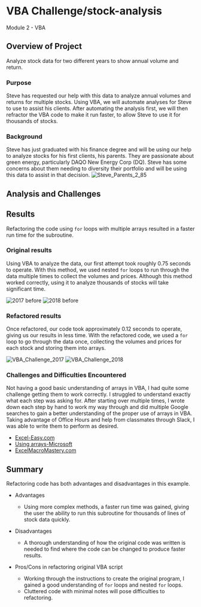 # VBA Challenge/stock-analysis
Module 2 - VBA

## Overview of Project
Analyze stock data for two different years to show annual volume and return.
### Purpose
Steve has requested our help with this data to analyze annual volumes and returns for multiple stocks.  Using VBA, we will automate analyses for Steve to use to assist his clients.  After automating the analysis first, we will then refractor the VBA code to make it run faster, to allow Steve to use it for thousands of stocks.
### Background
Steve has just graduated with his finance degree and will be using our help to analyze stocks for his first clients, his parents.  They are passionate about green energy, particularly DAQO New Energy Corp (DQ).  Steve has some concerns about them needing to diversity their portfolio and will be using this data to assist in that decision.
![Steve_Parents_2_85](https://user-images.githubusercontent.com/74840026/124373378-c07a6400-dc46-11eb-9512-1293b1dfc6a1.png)

## Analysis and Challenges
## Results
Refactoring the code using `for` loops with multiple arrays resulted in a faster run time for the subroutine.
### Original results
Using VBA to analyze the data, our first attempt took roughly 0.75 seconds to operate.  With this method, we used nested `for` loops to run through the data multiple times to collect the volumes and prices.  Although this method worked correctly, using it to analyze thousands of stocks will take significant time.

![2017 before](https://user-images.githubusercontent.com/74840026/124373481-68902d00-dc47-11eb-96ef-c8ed4d28a43a.PNG)
![2018 before](https://user-images.githubusercontent.com/74840026/124373482-6af28700-dc47-11eb-9bcd-59be0bc733ae.PNG)

### Refactored results
Once refactored, our code took approximately 0.12 seconds to operate, giving us our results in less time.  With the refactored code, we used a `for` loop to go through the data once, collecting the volumes and prices for each stock and storing them into arrays.

![VBA_Challenge_2017](https://user-images.githubusercontent.com/74840026/124373500-91182700-dc47-11eb-8c88-d9407de0fcb2.PNG)
![VBA_Challenge_2018](https://user-images.githubusercontent.com/74840026/124373501-92e1ea80-dc47-11eb-840a-aabc6d050023.PNG)

### Challenges and Difficulties Encountered
Not having a good basic understanding of arrays in VBA, I had quite some challenge getting them to work correctly.  I struggled to understand exactly what each step was asking for.  After starting over multiple times, I wrote down each step by hand to work my way through and did multiple Google searches to gain a better understanding of the proper use of arrays in VBA.  Taking advantage of Office Hours and help from classmates through Slack, I was able to write them to perform as desired.

- [Excel-Easy.com](https://www.excel-easy.com/vba/array.html)
- [Using arrays-Microsoft](https://docs.microsoft.com/en-us/office/vba/language/concepts/getting-started/using-arrays)
- [ExcelMacroMastery.com](https://excelmacromastery.com/excel-vba-array/)

## Summary
Refactoring code has both advantages and disadvantages in this example.  
- Advantages
  - Using more complex methods, a faster run time was gained, giving the user the ability to run this subroutine for thousands of lines of stock data quickly.

- Disadvantages
  - A thorough understanding of how the original code was written is needed to find where the code can be changed to produce faster results.
 
 - Pros/Cons in refactoring original VBA script
    - Working through the instructions to create the original program, I gained a good understanding of `for` loops and nested `for` loops.
    - Cluttered code with minimal notes will pose difficulties to refactoring.




